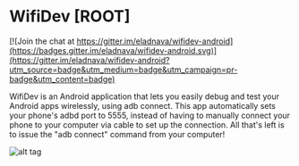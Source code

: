 WifiDev [ROOT]
=====================

[![Join the chat at https://gitter.im/eladnava/wifidev-android](https://badges.gitter.im/eladnava/wifidev-android.svg)](https://gitter.im/eladnava/wifidev-android?utm_source=badge&utm_medium=badge&utm_campaign=pr-badge&utm_content=badge)

WifiDev is an Android application that lets you easily debug and test your Android apps wirelessly, using adb connect. This app automatically sets your phone's adbd port to 5555, instead of having to manually connect your phone to your computer via cable to set up the connection. All that's left is to issue the "adb connect" command from your computer!

![alt tag](https://raw.github.com/eladnava/wifidev-android/master/assets/screenshot.png)
